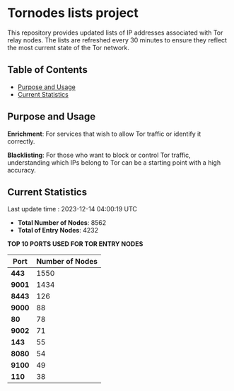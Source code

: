 # Tornodes lists project

This repository provides updated lists of IP addresses associated with Tor relay nodes. The lists are refreshed every 30 minutes to ensure they reflect the most current state of the Tor network.

## Table of Contents

- [Purpose and Usage](#purpose-and-usage)
- [Current Statistics](#current-statistics)


## Purpose and Usage

**Enrichment**: For services that wish to allow Tor traffic or identify it correctly.

**Blacklisting**: For those who want to block or control Tor traffic, understanding which IPs belong to Tor can be a starting point with a high accuracy.

## Current Statistics

Last update time : 2023-12-14 04:00:19 UTC

- **Total Number of Nodes**: 8562
- **Total of Entry Nodes**: 4232

**TOP 10 PORTS USED FOR TOR ENTRY NODES**

| **Port** | **Number of Nodes** |
|------|-----------------|
| **443**   | 1550  |
| **9001**   | 1434  |
| **8443**   | 126  |
| **9000**   | 88  |
| **80**   | 78  |
| **9002**   | 71  |
| **143**   | 55  |
| **8080**   | 54  |
| **9100**   | 49  |
| **110**   | 38  |

